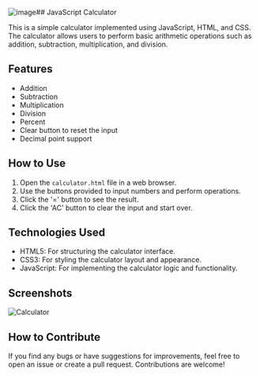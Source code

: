 ![image](https://github.com/Krushna-T1/Simple-Calculator/assets/152420714/14e92721-d3fd-4cf9-bf12-59d1ba2b839a)## JavaScript Calculator

This is a simple calculator implemented using JavaScript, HTML, and CSS. The calculator allows users to perform basic arithmetic operations such as addition, subtraction, multiplication, and division.

## Features

- Addition
- Subtraction
- Multiplication
- Division
- Percent
- Clear button to reset the input
- Decimal point support


## How to Use

1. Open the `calculator.html` file in a web browser.
2. Use the buttons provided to input numbers and perform operations.
3. Click the '=' button to see the result.
4. Click the 'AC' button to clear the input and start over.

## Technologies Used

- HTML5: For structuring the calculator interface.
- CSS3: For styling the calculator layout and appearance.
- JavaScript: For implementing the calculator logic and functionality.

## Screenshots

![Calculator](https://github.com/Krushna-T1/Simple-Calculator/assets/152420714/07a5818a-6fbe-470f-8faa-6ffc6e2ed6cd)



## How to Contribute

If you find any bugs or have suggestions for improvements, feel free to open an issue or create a pull request. Contributions are welcome!


